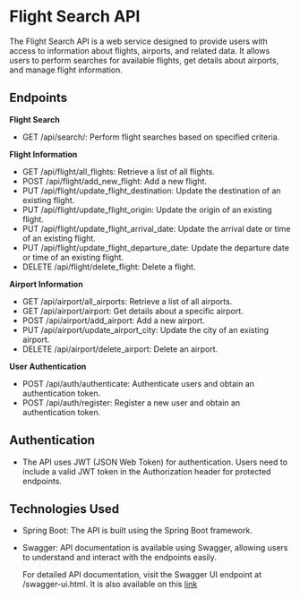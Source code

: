 # Flight Search API
 The Flight Search API is a web service designed to provide users with access to information about flights, airports, and related data. It allows users to perform searches for available flights, get details about airports, and manage flight information.
 
## Endpoints
**Flight Search**

* GET /api/search/: Perform flight searches based on specified criteria.
  
**Flight Information**

* GET /api/flight/all_flights: Retrieve a list of all flights.
* POST /api/flight/add_new_flight: Add a new flight.
* PUT /api/flight/update_flight_destination: Update the destination of an existing flight.
* PUT /api/flight/update_flight_origin: Update the origin of an existing flight.
* PUT /api/flight/update_flight_arrival_date: Update the arrival date or time of an existing flight.
* PUT /api/flight/update_flight_departure_date: Update the departure date or time of an existing flight.
* DELETE /api/flight/delete_flight: Delete a flight.
  
**Airport Information**

* GET /api/airport/all_airports: Retrieve a list of all airports.
* GET /api/airport/airport: Get details about a specific airport.
* POST /api/airport/add_airport: Add a new airport.
* PUT /api/airport/update_airport_city: Update the city of an existing airport.
* DELETE /api/airport/delete_airport: Delete an airport.
  
**User Authentication**

* POST /api/auth/authenticate: Authenticate users and obtain an authentication token.
* POST /api/auth/register: Register a new user and obtain an authentication token.
  
## Authentication

* The API uses JWT (JSON Web Token) for authentication. Users need to include a valid JWT token in the Authorization header for protected endpoints.

## Technologies Used

* Spring Boot: The API is built using the Spring Boot framework.
* Swagger: API documentation is available using Swagger, allowing users to understand and interact with the endpoints easily.

  For detailed API documentation, visit the Swagger UI endpoint at /swagger-ui.html. It is also available on this [link](https://app.swaggerhub.com/apis/ZULALMOLLA_1/flight-search/v0)
